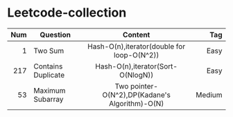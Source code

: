 # Leetcode-collection

| Num  | Question                      |  Content                                          | Tag   |
| ----:| ------------------------------|:-------------------------------------------------:| -----:|
| 1    |Two Sum                        | Hash-O(n),iterator(double for loop-O(N^2))        | Easy  |
| 217  |Contains Duplicate             | Hash-O(n),iterator(Sort-O(NlogN))                 | Easy  |
| 53   |Maximum Subarray               | Two pointer- O(N^2),DP(Kadane's Algorithm)-O(N)   | Medium|


